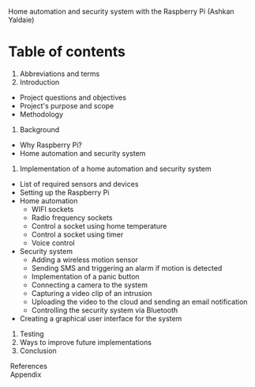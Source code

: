Home automation and security system with the Raspberry Pi (Ashkan Yaldaie)

# Table of contents
1. Abbreviations and terms
1. Introduction
  - Project questions and objectives
  - Project's purpose and scope
  - Methodology
1. Background
  - Why Raspberry Pi?
  - Home automation and security system
1. Implementation of a home automation and security system
  - List of required sensors and devices
  - Setting up the Raspberry Pi
  - Home automation
    - WIFI sockets
    - Radio frequency sockets
    - Control a socket using home temperature
    - Control a socket using timer
    - Voice control
  - Security system
    - Adding a wireless motion sensor
    - Sending SMS and triggering an alarm if motion is detected
    - Implementation of a panic button
    - Connecting a camera to the system
    - Capturing a video clip of an intrusion
    - Uploading the video to the cloud and sending an email notification
    - Controlling the security system via Bluetooth
  - Creating a graphical user interface for the system
1. Testing
1. Ways to improve future implementations
1. Conclusion

&nbsp;References  
&nbsp;Appendix

